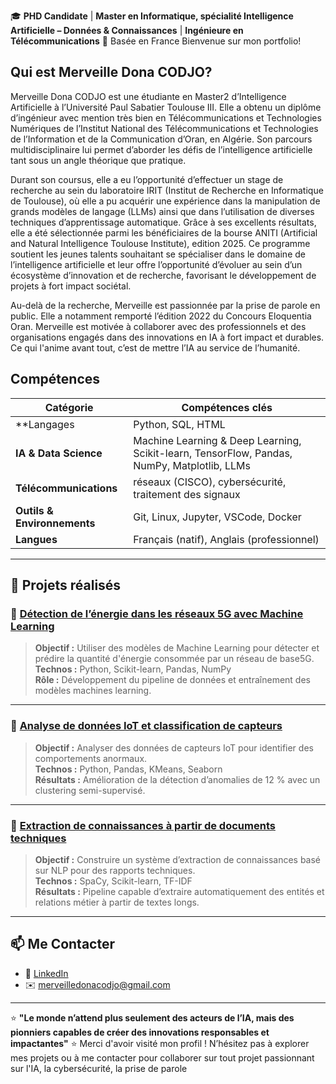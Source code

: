 🎓 **PHD Candidate** | **Master en Informatique, spécialité Intelligence Artificielle – Données & Connaissances**  | **Ingénieure en Télécommunications**
📍 Basée en France 
Bienvenue sur mon portfolio!

## Qui est Merveille Dona CODJO?
Merveille Dona CODJO est une étudiante en Master2 d’Intelligence Artificielle à l’Université Paul Sabatier Toulouse III. Elle a obtenu un diplôme d’ingénieur avec mention très bien en Télécommunications et Technologies Numériques de l’Institut National des Télécommunications et Technologies de l’Information et de la Communication d’Oran, en Algérie. Son parcours multidisciplinaire lui permet d’aborder les défis de l’intelligence artificielle tant sous un angle théorique que pratique.

Durant son coursus, elle a eu l’opportunité d’effectuer un stage de recherche au sein du laboratoire IRIT (Institut de Recherche en Informatique de Toulouse), où elle a pu acquérir une expérience dans la manipulation de grands modèles de langage (LLMs) ainsi que dans l’utilisation de diverses techniques d’apprentissage automatique. Grâce à ses excellents résultats, elle a été sélectionnée parmi les bénéficiaires de la bourse ANITI (Artificial and Natural Intelligence Toulouse Institute), edition 2025. Ce programme soutient les jeunes talents souhaitant se spécialiser dans le domaine de l’intelligence artificielle et leur offre l’opportunité d’évoluer au sein d’un écosystème d’innovation et de recherche, favorisant le développement de projets à fort impact sociétal.

Au-delà de la recherche, Merveille est passionnée par la prise de parole en public. Elle a notamment remporté l’édition 2022 du Concours Eloquentia Oran. Merveille est motivée à collaborer avec des professionnels et des organisations engagés dans des innovations en IA à fort impact et durables.  Ce qui l'anime avant tout, c’est de mettre l’IA au service de l’humanité.


## Compétences

| Catégorie | Compétences clés |
|------------|-----------------|
| **Langages | Python, SQL, HTML|
| **IA & Data Science** | Machine Learning & Deep Learning, Scikit-learn, TensorFlow, Pandas, NumPy, Matplotlib, LLMs |
| **Télécommunications** | réseaux (CISCO), cybersécurité, traitement des signaux |
| **Outils & Environnements** | Git, Linux, Jupyter, VSCode, Docker |
| **Langues** | Français (natif), Anglais (professionnel) |

---

## 📂 Projets réalisés

### 🔹 [Détection de l’énergie dans les réseaux 5G avec Machine Learning](https://github.com/merveille-dona/5g-energy-detection)
> **Objectif :** Utiliser des modèles de Machine Learning pour détecter et prédire la quantité d'énergie consommée par un réseau de base5G.  
> **Technos :** Python, Scikit-learn, Pandas, NumPy   
> **Rôle :** Développement du pipeline de données et entraînement des modèles machines learning.  

---

### 🔹 [Analyse de données IoT et classification de capteurs](https://github.com/merveille-dona/iot-sensor-analysis)
> **Objectif :** Analyser des données de capteurs IoT pour identifier des comportements anormaux.  
> **Technos :** Python, Pandas, KMeans, Seaborn  
> **Résultats :** Amélioration de la détection d’anomalies de 12 % avec un clustering semi-supervisé.  

---

### 🔹 [Extraction de connaissances à partir de documents techniques](https://github.com/merveille-dona/knowledge-extraction-ai)
> **Objectif :** Construire un système d’extraction de connaissances basé sur NLP pour des rapports techniques.  
> **Technos :** SpaCy, Scikit-learn, TF-IDF  
> **Résultats :** Pipeline capable d’extraire automatiquement des entités et relations métier à partir de textes longs.  

---

## 📫 Me Contacter
- 💼 [LinkedIn](https://www.linkedin.com/in/merveillecodjo)  
- ✉️ [merveilledonacodjo@gmail.com](mailto:merveilledonacodjo@gmail.com)  

---

⭐ **"Le monde n’attend plus seulement des acteurs de l’IA, mais des pionniers capables de créer des innovations responsables et impactantes"** ⭐
Merci d'avoir visité mon profil ! N’hésitez pas à explorer mes projets ou à me contacter pour collaborer sur tout projet passionnant sur l'IA, la cybersécurité, la prise de parole
